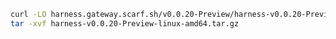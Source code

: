 ```bash
curl -LO harness.gateway.scarf.sh/v0.0.20-Preview/harness-v0.0.20-Preview-linux-amd64.tar.gz
tar -xvf harness-v0.0.20-Preview-linux-amd64.tar.gz
```

<!---
Non Scarf cURL
curl -LO https://github.com/harness/harness-cli/releases/download/v0.0.20-Preview/harness-v0.0.20-Preview-linux-amd64.tar.gz
-->

<!---
Scarf cURL
curl -LO harness.gateway.scarf.sh/v0.0.20-Preview/harness-v0.0.20-Preview-linux-amd64.tar.gz
-->